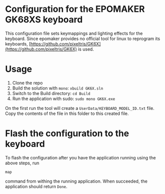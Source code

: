 # Configuration for the EPOMAKER GK68XS keyboard
This configuration file sets keymappings and lighting effects for the keyboard.
Since epomaker provides no official tool for linux to reprogram its keyboards, [https://github.com/pixeltris/GK6X](https://github.com/pixeltris/GK6X) is used.

# Usage
1. Clone the repo
2. Build the solution with `mono`: `xbuild GK6X.sln`
3. Switch to the Build directory: `cd Build`
4. Run the application with sudo: `sudo mono GK6X.exe`

On the first run the tool will create a `UserData/KEYBOARD_MODEL_ID.txt` file.
Copy the contents of the file in this folder to this created file.

# Flash the configuration to the keyboard
To flash the configuration after you have the application running using the above steps, run
```
map
```
command from withing the running application.
When succeeded, the application should return `Done`.

